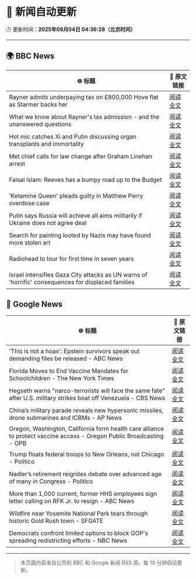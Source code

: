 # 🧠 新闻自动更新

🕒 更新时间：**2025年09月04日 04:36:28（北京时间）**

---

## 🌍 BBC News

| 🌐 标题 | 🔗 原文链接 |
|--------|-------------|
| Rayner admits underpaying tax on £800,000 Hove flat as Starmer backs her | [阅读全文](https://www.bbc.com/news/articles/cy50446rq73o?at_medium=RSS&at_campaign=rss) |
| What we know about Rayner's tax admission - and the unanswered questions | [阅读全文](https://www.bbc.com/news/articles/c62n366q306o?at_medium=RSS&at_campaign=rss) |
| Hot mic catches Xi and Putin discussing organ transplants and immortality | [阅读全文](https://www.bbc.com/news/articles/cr70rvrd41ko?at_medium=RSS&at_campaign=rss) |
| Met chief calls for law change after Graham Linehan arrest | [阅读全文](https://www.bbc.com/news/articles/c1mx09l5297o?at_medium=RSS&at_campaign=rss) |
| Faisal Islam: Reeves has a bumpy road up to the Budget | [阅读全文](https://www.bbc.com/news/articles/cn76ly476x6o?at_medium=RSS&at_campaign=rss) |
| 'Ketamine Queen' pleads guilty in Matthew Perry overdose case | [阅读全文](https://www.bbc.com/news/articles/c2dng3rrzjdo?at_medium=RSS&at_campaign=rss) |
| Putin says Russia will achieve all aims militarily if Ukraine does not agree deal | [阅读全文](https://www.bbc.com/news/articles/c4g7dze5n1vo?at_medium=RSS&at_campaign=rss) |
| Search for painting looted by Nazis may have found more stolen art | [阅读全文](https://www.bbc.com/news/articles/cdx26z142vko?at_medium=RSS&at_campaign=rss) |
| Radiohead to tour for first time in seven years | [阅读全文](https://www.bbc.com/news/articles/cedvddjnd08o?at_medium=RSS&at_campaign=rss) |
| Israel intensifies Gaza City attacks as UN warns of 'horrific' consequences for displaced families | [阅读全文](https://www.bbc.com/news/articles/c740lm33wyeo?at_medium=RSS&at_campaign=rss) |

## 📰 Google News

| 🌐 标题 | 🔗 原文链接 |
|--------|-------------|
| 'This is not a hoax': Epstein survivors speak out demanding files be released - ABC News | [阅读全文](https://news.google.com/rss/articles/CBMioAFBVV95cUxNaWVsRzRRVkt6bFdFYVRwQmtRMXc4WG5ja3Zhd3Y1MzhIeVdlTW1WaURRaXpPMTJDaDIweVlGMmpod0xQXzd5QlVQWFhETU9ibmxrd1JfNDRUUEJ3TnozMFpLZ28tUE9ELWszYzk1anlUSmRKU1M1NGtPb1ZpNEc0ay1JaTAtd2FDWmlCTkJGSjBreUN4XzhOZDFPQmhLWlBa0gGmAUFVX3lxTFBQQ1daUHdnMXZyRk9xSHRDUEsxblV3R1RIYXFxVmkwSS1DQjFhTUdJN3p1VS14N1NIZS1kZjdrTTItU1FTTTIwb0QySFQzUHA2aEtjZ0dUelg2Qjd1QTY0WWxoWU9udFJFYVBJT2tlMUxiWURpT19UR3JPZGZaLUxxWHN3VlFvcjlXTDE3SUs1YXlMeWZ6eGpOMm9TenpmTUhCVXNTYUE?oc=5) |
| Florida Moves to End Vaccine Mandates for Schoolchildren - The New York Times | [阅读全文](https://news.google.com/rss/articles/CBMidkFVX3lxTE5GcXZHU1EzYm1XVHgtTHR2cDNrWURFSTVGOWlPWEY0QjNjRE80Nnk2Vmo3Qmt1Y29zZzBxVUhOLVpQa0JEdjF1Y1dIWUY2M1ZyanhvNlJ2UFVRRmxNU0JkT2RUT3NoYUVST2o2OFZuWEsyNDROOWc?oc=5) |
| Hegseth warns "narco-terrorists will face the same fate" after U.S. military strikes boat off Venezuela - CBS News | [阅读全文](https://news.google.com/rss/articles/CBMijgFBVV95cUxPaUZybVVISXBBdWZvQmYxei1GdkVtanhEb2pXWkZZNVZOWTNFQmNNem9MeDFfaVM0QUdSdk16TkoyTFB4QW9VU1Q5aFRBY2VRQ2RJR19kb3ZYb3lhSlpUR1BXeE4yLWJ5TWtDZ2tLWXZEUTkwelBiTWRuXzFJaXROSndVTWdkMjhYLUoyRWVn0gGTAUFVX3lxTE1NQmJBdC1GUmdqWTRScnRId3FRc1hoaEJQWjJPNk0zMHB0NGxZcDlJYWZKeXFRTG84RlJtdHdLa0pBZTh5TVFPNjlxaFlVYmJ5dmRuc25FWGp0Nm5YblNLN2d3Y1lHRkNDUEdQcmdHWFRUZ0pTNUozQ3N0WndDSlFETGF2QVVSUGNOUlgzalA3NXpkTQ?oc=5) |
| China’s military parade reveals new hypersonic missiles, drone submarines and ICBMs - AP News | [阅读全文](https://news.google.com/rss/articles/CBMitgFBVV95cUxQNHl0MF9FQmhZajhkNkpqZURZV0Exa1MxMU9Cb3ZoeDNBVngxaWZqQi1sdkJibWhQNWxueXJVWHgxWDRydW5WYll6bFpQMzF2dkRkdnhYX2QxN3Z4aS1xT2FHRHVjMUVJdTBtT0trZUk4Q2lFXzQwaWQtTGpUcGNVLVItZDdJOEZZNUplalQzaEJuVGpzNjZldXpIaXlEdGhLVVRkVWVpd2ttZE42T08yeGFFNnBoUQ?oc=5) |
| Oregon, Washington, California form health care alliance to protect vaccine access - Oregon Public Broadcasting - OPB | [阅读全文](https://news.google.com/rss/articles/CBMiiAFBVV95cUxNQWRJd2t3WlhjT3pMMi01VjAtVzg5YU1zc1BUTkZoSXpRNVo0TG9iRlpDUjdUWU9YZXg1YXlCNnNEUHhZZ3NzeGhnV014TkhCTWFteHlubW40dXZpeWNoOHdWNlRaWEJOZXp5cWtyTENKeGh1SWdvWnpaMlhQMFdEWHNOc000dW1Z?oc=5) |
| Trump floats federal troops to New Orleans, not Chicago - Politico | [阅读全文](https://news.google.com/rss/articles/CBMilAFBVV95cUxNaHRXRHRMOFhWdlN4NG16ekRLSFQ4SEdicG92SE5RQnBIRlJGSHFzU1ZjT3c3S3NIbk53bDk1dWN0TzhhVmlIRGlSVTh0VW8zLXBJeHl2M0pIVWV5UDVxNmt4RnBpU2h3VElXMWZ4cm5ybzUtdWZ5TzIxRC1aa240V242cFQxTmplR0NTeE1yN1I4RDRp?oc=5) |
| Nadler’s retirement reignites debate over advanced age of many in Congress - Politico | [阅读全文](https://news.google.com/rss/articles/CBMinAFBVV95cUxQTHAyZ3BYSUtRWWJMRk9kcEV6TVFvT2VLS0xvNktMcGdlUlZBRk15VjVyZVYzUlBuTlRPdGlGUndBcHp2TWhOdjVfLUNRY2tuamVrSzVVSldKbWNEdVBaY1oyZi04ZUVIcjM5ODY5S2RXSHEwUk9sT2M4d2hiTGc5d2VTN25Bb3JNb3JSQlFNUXhhanpheUNwMUFqZV8?oc=5) |
| More than 1,000 current, former HHS employees sign letter calling on RFK Jr. to resign - ABC News | [阅读全文](https://news.google.com/rss/articles/CBMipAFBVV95cUxPdnc3SHZBU0J2NXhIQlRwUlhNMTV0bHBIZThfd0RKR3VuN3hpWHdSUjJ0MFlZM0Q5SXJ3Q3dmYkFMeW9yVmtUUmptVVpmUTd4WGxURkZZMllXNHhoMVdBRGU2THA0SHN1MlZFM0dqZGNweUVibEp4cUZJQzhyeG51WllIZ2I2VTBuM1RhdmNrd240YUhmOTNzbkhhc2JkVEhXOHRJbNIBqgFBVV95cUxQb1ZwZUhHMnV1SHRSSWxvbVhWOXQwQzJDbXd2MGpvVWJoQlVlU3BYdkF1NjA0RmxKZGhhYTkxb2k2cGluNnhfV0diQzBCdU04Y1FBTmttSmp1aW1raWIxdjhfdG54UkdzekhmN2pBQzVDMVdqaEV2WnpiakhRdFpvMm9nbzZqUEJzVjRIWXVibUhXUHJfeVZrSHB1UTVrT0JoZWZBSG85MkdyZw?oc=5) |
| Wildfire near Yosemite National Park tears through historic Gold Rush town - SFGATE | [阅读全文](https://news.google.com/rss/articles/CBMiigFBVV95cUxQSjM0Um5RSW5RQzBzSEhueWI0di1mYmhiS29xQTFwRkxHaUhXTVFZaFNHTkVZeklsYmFOaW5PVUdGb3lrUWVROTRmUlRTQ1NtLWVnaUtKYkRsZmlteV9tbmJ1d1g2OUZlMDdYOWNNZC04TXVpejRzOFBYOGNQWW1wdFItZGZJYkJVX3c?oc=5) |
| Democrats confront limited options to block GOP's spreading redistricting efforts - NBC News | [阅读全文](https://news.google.com/rss/articles/CBMipgFBVV95cUxOaEp6eE5ENWJlODE1N3ppc3JoSm1MbkFvLVZFd3hUSjFrNlBwLXdJSzd6ZmQzYVdzUEVEcU5fUzU1UE5NYUREOE01RnBwVm1nS1hhQURrYnpFVEgza1NpNng1Ull2Z1owQWhVRmlPeGJEM244M0c1c3J1QURYVFhvY3k2dS04VkRRZ2U0YlBZenV4UHc3eUNMMlEwQzBUU1hEWW05YVN30gFWQVVfeXFMUDYxZWUtT3V6Zm5WdmVtVGl4cld2aHZRRkhvQk1GREVPdXFieGRPUzZhQ0t6bDdTSzZzaUpMYlZiSktfTURIMDFPelZTMXNqYThnVEo0UUE?oc=5) |

---
> 本页面内容来自公开的 BBC 和 Google 新闻 RSS 源，每 10 分钟自动更新。
